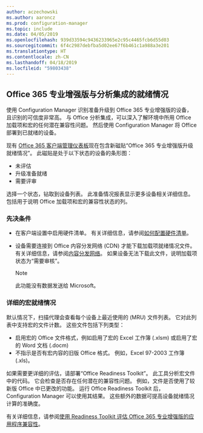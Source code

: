 ```yaml
---
author: aczechowski
ms.author: aaroncz
ms.prod: configuration-manager
ms.topic: include
ms.date: 04/05/2019
ms.openlocfilehash: 939d33594c9436233965e2c95c4465fcb6d55d03
ms.sourcegitcommit: 6f4c2987debfba5d02ee67f6b461c1a988a3e201
ms.translationtype: HT
ms.contentlocale: zh-CN
ms.lasthandoff: 04/18/2019
ms.locfileid: "59803438"
---
```

## <a name="bkmk_o365"></a> Office 365 专业增强版与分析集成的就绪情况
<!--3735402-->

使用 Configuration Manager 识别准备升级到 Office 365 专业增强版的设备，且识别的可信度非常高。 与 Office 分析集成，可以深入了解环境中所用 Office 加载项和宏的任何潜在兼容性问题。 然后使用 Configuration Manager 将 Office 部署到已就绪的设备。 

现有 [Office 365 客户端管理仪表板](/sccm/sum/deploy-use/office-365-dashboard#bkmk_o365_readiness)现在包含新磁贴“Office 365 专业增强版升级就绪情况”。 此磁贴是处于以下状态的设备的条形图：
- 未评估
- 升级准备就绪
- 需要评审

选择一个状态，钻取到设备列表。 此准备情况报表显示更多设备相关详细信息。 包括用于说明 Office 加载项和宏的兼容性状态的列。 


### <a name="prerequisites"></a>先决条件

- 在客户端设置中启用硬件清单。 有关详细信息，请参阅[如何配置硬件清单](/sccm/core/clients/manage/inventory/configure-hardware-inventory)。  

- 设备需要连接到 Office 内容分发网络 (CDN) 才能下载加载项就绪情况文件。 有关详细信息，请参阅[内容分发网络](https://docs.microsoft.com/office365/enterprise/content-delivery-networks)。 如果设备无法下载此文件，说明加载项状态为“需要审核”。  

    > [!Note]  
    > 此功能没有数据发送给 Microsoft。  


### <a name="bkmk_ort"></a>详细的宏就绪情况

默认情况下，扫描代理会查看每个设备上最近使用的 (MRU) 文件列表。 它对此列表中支持宏的文件计数。 这些文件包括下列类型：
- 启用宏的 Office 文件格式，例如启用了宏的 Excel 工作簿 (.xlsm) 或启用了宏的 Word 文档 (.docm)  
- 不指示是否有宏内容的旧版 Office 格式。 例如，Excel 97-2003 工作簿 (.xls)。

如果需要更详细的评估，请部署“Office Readiness Toolkit”。 此工具分析宏文件中的代码。 它会检查是否存在任何潜在的兼容性问题。 例如，文件是否使用了较新版 Office 中已更改的功能。 运行 Office Readiness Toolkit 后，Configuration Manager 可以使用其结果。 这些额外的数据可提高设备就绪情况计算的准确度。

有关详细信息，请参阅[使用 Readiness Toolkit 评估 Office 365 专业增强版的应用程序兼容性](http://aka.ms/readinesstoolkit)。

